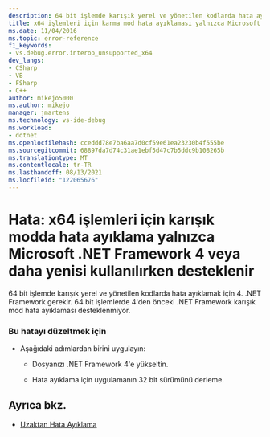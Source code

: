 ```yaml
---
description: 64 bit işlemde karışık yerel ve yönetilen kodlarda hata ayıklamak için 4. .NET Framework gerekir.
title: x64 işlemleri için karma mod hata ayıklaması yalnızca Microsoft .NET Framework 4 veya daha büyük bir | Microsoft Docs
ms.date: 11/04/2016
ms.topic: error-reference
f1_keywords:
- vs.debug.error.interop_unsupported_x64
dev_langs:
- CSharp
- VB
- FSharp
- C++
author: mikejo5000
ms.author: mikejo
manager: jmartens
ms.technology: vs-ide-debug
ms.workload:
- dotnet
ms.openlocfilehash: cceddd78e7ba6aa7d0cf59e61ea23230b4f555be
ms.sourcegitcommit: 68897da7d74c31ae1ebf5d47c7b5ddc9b108265b
ms.translationtype: MT
ms.contentlocale: tr-TR
ms.lasthandoff: 08/13/2021
ms.locfileid: "122065676"
---
```

# <a name="error-mixed-mode-debugging-for-x64-processes-is-supported-only-when-using-microsoft-net-framework-4-or-greater"></a>Hata: x64 işlemleri için karışık modda hata ayıklama yalnızca Microsoft .NET Framework 4 veya daha yenisi kullanılırken desteklenir
64 bit işlemde karışık yerel ve yönetilen kodlarda hata ayıklamak için 4. .NET Framework gerekir. 64 bit işlemlerde 4'den önceki .NET Framework karışık mod hata ayıklaması desteklenmiyor.

### <a name="to-correct-this-error"></a>Bu hatayı düzeltmek için

- Aşağıdaki adımlardan birini uygulayın:

  - Dosyanızı .NET Framework 4'e yükseltin.

  - Hata ayıklama için uygulamanın 32 bit sürümünü derleme.

## <a name="see-also"></a>Ayrıca bkz.
- [Uzaktan Hata Ayıklama](../debugger/remote-debugging.md)
